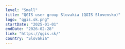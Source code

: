 ```yaml
---
level: "Small"
title: "QGIS user group Slovakia (QGIS Slovensko)"
logo: "qgis.sk.png"
startDate: "2025-01-01"
endDate: "2026-02-28"
link: "https://qgis.sk/"
country: "Slovakia"
---
```

